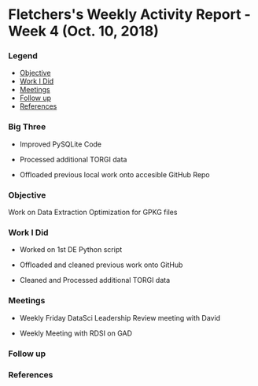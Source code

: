 # Fletchers's Weekly Activity Report - Week 4  (Oct. 10, 2018)
### Legend
- [Objective](#objective)
- [Work I Did](#work-i-did)
- [Meetings](#meetings)
- [Follow up](#follow-up)
- [References](#references)

### Big Three

- Improved PySQLite Code

- Processed additional TORGI data

- Offloaded previous local work onto accesible GitHub Repo

### Objective
Work on Data Extraction Optimization for GPKG files

### Work I Did

- Worked on 1st DE Python script

- Offloaded and cleaned  previous work onto GitHub

- Cleaned and Processed additional TORGI data

### Meetings
 - Weekly Friday DataSci Leadership Review meeting with David
 
 - Weekly Meeting with RDSI on GAD


### Follow up

### References
